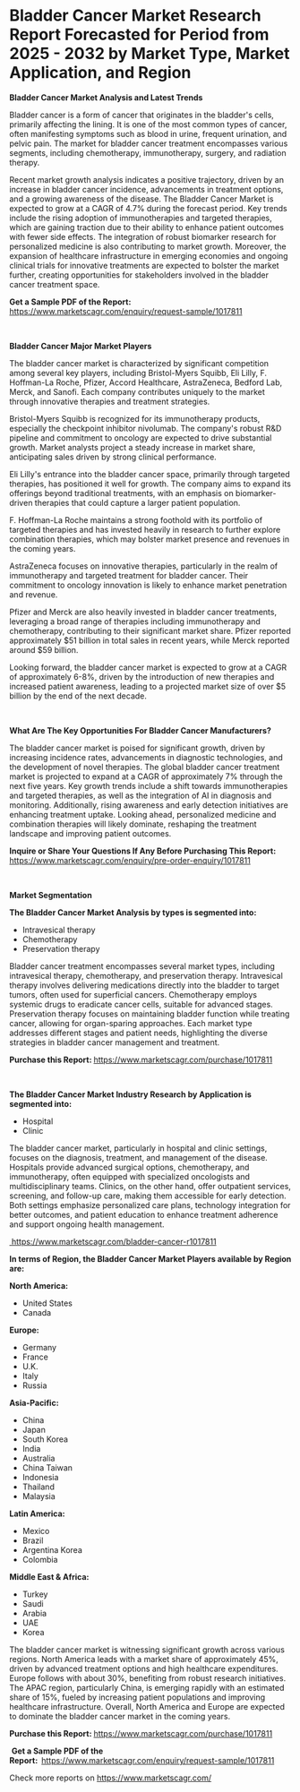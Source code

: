 <p><h1>Bladder Cancer Market Research Report Forecasted for Period from 2025 -  2032 by Market Type, Market Application, and Region</h1></p><p><strong>Bladder Cancer Market Analysis and Latest Trends</strong></p>
<p><p>Bladder cancer is a form of cancer that originates in the bladder's cells, primarily affecting the lining. It is one of the most common types of cancer, often manifesting symptoms such as blood in urine, frequent urination, and pelvic pain. The market for bladder cancer treatment encompasses various segments, including chemotherapy, immunotherapy, surgery, and radiation therapy. </p><p>Recent market growth analysis indicates a positive trajectory, driven by an increase in bladder cancer incidence, advancements in treatment options, and a growing awareness of the disease. The Bladder Cancer Market is expected to grow at a CAGR of 4.7% during the forecast period. Key trends include the rising adoption of immunotherapies and targeted therapies, which are gaining traction due to their ability to enhance patient outcomes with fewer side effects. The integration of robust biomarker research for personalized medicine is also contributing to market growth. Moreover, the expansion of healthcare infrastructure in emerging economies and ongoing clinical trials for innovative treatments are expected to bolster the market further, creating opportunities for stakeholders involved in the bladder cancer treatment space.</p></p>
<p><strong>Get a Sample PDF of the Report:&nbsp;</strong> <a href="https://www.marketscagr.com/enquiry/request-sample/1017811?utm_campaign=1932&utm_medium=2&utm_source=Github&utm_content=ia&utm_term=03032025&utm_id=bladder-cancer">https://www.marketscagr.com/enquiry/request-sample/1017811</a></p>
<p>&nbsp;</p>
<p><strong>Bladder Cancer Major Market Players</strong></p>
<p><p>The bladder cancer market is characterized by significant competition among several key players, including Bristol-Myers Squibb, Eli Lilly, F. Hoffman-La Roche, Pfizer, Accord Healthcare, AstraZeneca, Bedford Lab, Merck, and Sanofi. Each company contributes uniquely to the market through innovative therapies and treatment strategies.</p><p>Bristol-Myers Squibb is recognized for its immunotherapy products, especially the checkpoint inhibitor nivolumab. The company's robust R&D pipeline and commitment to oncology are expected to drive substantial growth. Market analysts project a steady increase in market share, anticipating sales driven by strong clinical performance.</p><p>Eli Lilly's entrance into the bladder cancer space, primarily through targeted therapies, has positioned it well for growth. The company aims to expand its offerings beyond traditional treatments, with an emphasis on biomarker-driven therapies that could capture a larger patient population.</p><p>F. Hoffman-La Roche maintains a strong foothold with its portfolio of targeted therapies and has invested heavily in research to further explore combination therapies, which may bolster market presence and revenues in the coming years.</p><p>AstraZeneca focuses on innovative therapies, particularly in the realm of immunotherapy and targeted treatment for bladder cancer. Their commitment to oncology innovation is likely to enhance market penetration and revenue.</p><p>Pfizer and Merck are also heavily invested in bladder cancer treatments, leveraging a broad range of therapies including immunotherapy and chemotherapy, contributing to their significant market share. Pfizer reported approximately $51 billion in total sales in recent years, while Merck reported around $59 billion. </p><p>Looking forward, the bladder cancer market is expected to grow at a CAGR of approximately 6-8%, driven by the introduction of new therapies and increased patient awareness, leading to a projected market size of over $5 billion by the end of the next decade.</p></p>
<p>&nbsp;</p>
<p><strong>What Are The Key Opportunities For Bladder Cancer Manufacturers?</strong></p>
<p><p>The bladder cancer market is poised for significant growth, driven by increasing incidence rates, advancements in diagnostic technologies, and the development of novel therapies. The global bladder cancer treatment market is projected to expand at a CAGR of approximately 7% through the next five years. Key growth trends include a shift towards immunotherapies and targeted therapies, as well as the integration of AI in diagnosis and monitoring. Additionally, rising awareness and early detection initiatives are enhancing treatment uptake. Looking ahead, personalized medicine and combination therapies will likely dominate, reshaping the treatment landscape and improving patient outcomes.</p></p>
<p><strong>Inquire or Share Your Questions If Any Before Purchasing This Report:</strong> <a href="https://www.marketscagr.com/enquiry/pre-order-enquiry/1017811?utm_campaign=1932&utm_medium=2&utm_source=Github&utm_content=ia&utm_term=03032025&utm_id=bladder-cancer">https://www.marketscagr.com/enquiry/pre-order-enquiry/1017811</a></p>
<p>&nbsp;</p>
<p><strong>Market Segmentation</strong></p>
<p><strong>The Bladder Cancer Market Analysis by types is segmented into:</strong></p>
<p><ul><li>Intravesical therapy</li><li>Chemotherapy</li><li>Preservation therapy</li></ul></p>
<p><p>Bladder cancer treatment encompasses several market types, including intravesical therapy, chemotherapy, and preservation therapy. Intravesical therapy involves delivering medications directly into the bladder to target tumors, often used for superficial cancers. Chemotherapy employs systemic drugs to eradicate cancer cells, suitable for advanced stages. Preservation therapy focuses on maintaining bladder function while treating cancer, allowing for organ-sparing approaches. Each market type addresses different stages and patient needs, highlighting the diverse strategies in bladder cancer management and treatment.</p></p>
<p><strong>Purchase this Report:&nbsp;</strong><a href="https://www.marketscagr.com/purchase/1017811?utm_campaign=1932&utm_medium=2&utm_source=Github&utm_content=ia&utm_term=03032025&utm_id=bladder-cancer">https://www.marketscagr.com/purchase/1017811</a></p>
<p>&nbsp;</p>
<p><strong>The Bladder Cancer Market Industry Research by Application is segmented into:</strong></p>
<p><ul><li>Hospital</li><li>Clinic</li></ul></p>
<p><p>The bladder cancer market, particularly in hospital and clinic settings, focuses on the diagnosis, treatment, and management of the disease. Hospitals provide advanced surgical options, chemotherapy, and immunotherapy, often equipped with specialized oncologists and multidisciplinary teams. Clinics, on the other hand, offer outpatient services, screening, and follow-up care, making them accessible for early detection. Both settings emphasize personalized care plans, technology integration for better outcomes, and patient education to enhance treatment adherence and support ongoing health management.</p></p>
<p><a href="https://www.marketscagr.com/bladder-cancer-r1017811?utm_campaign=1932&utm_medium=2&utm_source=Github&utm_content=ia&utm_term=03032025&utm_id=bladder-cancer">&nbsp;https://www.marketscagr.com/bladder-cancer-r1017811</a></p>
<p><strong>In terms of Region, the Bladder Cancer Market Players available by Region are:</strong></p>
<p>
    <p> <strong> North America: </strong>
        <ul>
            <li>United States</li>
            <li>Canada</li>
        </ul>
        </p> 
    <p> <strong> Europe: </strong>
        <ul>
            <li>Germany</li>
            <li>France</li>
            <li>U.K.</li>
            <li>Italy</li>
            <li>Russia</li>
        </ul>
        </p> 
    <p> <strong> Asia-Pacific: </strong>
        <ul>
            <li>China</li>
            <li>Japan</li>
            <li>South Korea</li>
            <li>India</li>
            <li>Australia</li>
            <li>China Taiwan</li>
            <li>Indonesia</li>
            <li>Thailand</li>
            <li>Malaysia</li>
        </ul>
        </p> 
    <p> <strong> Latin America: </strong>
        <ul>
            <li>Mexico</li>
            <li>Brazil</li>
            <li>Argentina Korea</li>
            <li>Colombia</li>
        </ul>
        </p> 
    <p> <strong> Middle East & Africa: </strong>
        <ul>
            <li>Turkey</li>
            <li>Saudi</li>
            <li>Arabia</li>
            <li>UAE</li>
            <li>Korea</li>
        </ul>
    </p>
    </p>
<p><p>The bladder cancer market is witnessing significant growth across various regions. North America leads with a market share of approximately 45%, driven by advanced treatment options and high healthcare expenditures. Europe follows with about 30%, benefiting from robust research initiatives. The APAC region, particularly China, is emerging rapidly with an estimated share of 15%, fueled by increasing patient populations and improving healthcare infrastructure. Overall, North America and Europe are expected to dominate the bladder cancer market in the coming years.</p></p>
<p><strong>Purchase this Report: </strong><a href="https://www.marketscagr.com/purchase/1017811?utm_campaign=1932&utm_medium=2&utm_source=Github&utm_content=ia&utm_term=03032025&utm_id=bladder-cancer">https://www.marketscagr.com/purchase/1017811</a></p>
<p>&nbsp;<strong>Get a Sample PDF of the Report:&nbsp;&nbsp;</strong><a href="https://www.marketscagr.com/enquiry/request-sample/1017811?utm_campaign=1932&utm_medium=2&utm_source=Github&utm_content=ia&utm_term=03032025&utm_id=bladder-cancer">https://www.marketscagr.com/enquiry/request-sample/1017811</a></p>
<p><strong></strong></p>
<p>Check more reports on <a href="https://www.marketscagr.com/?utm_campaign=1932&utm_medium=2&utm_source=Github&utm_content=ia&utm_term=03032025&utm_id=bladder-cancer">https://www.marketscagr.com/</a></p>